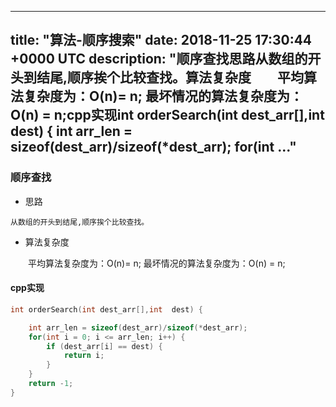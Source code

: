 
---
title: "算法-顺序搜索"
date: 2018-11-25 17:30:44 +0000 UTC
description: "顺序查找思路从数组的开头到结尾,顺序挨个比较查找。算法复杂度    平均算法复杂度为：O(n)= n; 最坏情况的算法复杂度为：O(n) = n;cpp实现int orderSearch(int dest_arr[],int  dest) {    int arr_len = sizeof(dest_arr)/sizeof(*dest_arr);    for(int ..."
---
### 顺序查找

+ 思路

```
从数组的开头到结尾,顺序挨个比较查找。
```

+ 算法复杂度

&ensp;&ensp;&ensp;&ensp;平均算法复杂度为：O(n)= n; 最坏情况的算法复杂度为：O(n) = n;

#### cpp实现

```cpp
int orderSearch(int dest_arr[],int  dest) {

    int arr_len = sizeof(dest_arr)/sizeof(*dest_arr);
    for(int i = 0; i <= arr_len; i++) {
        if (dest_arr[i] == dest) {
            return i;
        }
    }
    return -1;
}
```

